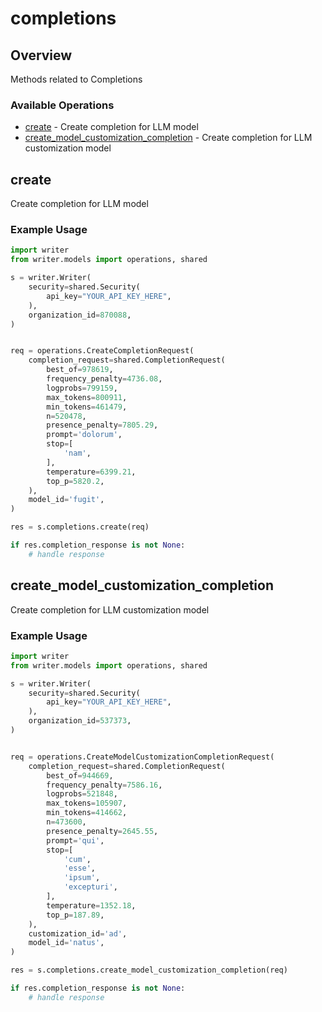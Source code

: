 # completions

## Overview

Methods related to Completions

### Available Operations

* [create](#create) - Create completion for LLM model
* [create_model_customization_completion](#create_model_customization_completion) - Create completion for LLM customization model

## create

Create completion for LLM model

### Example Usage

```python
import writer
from writer.models import operations, shared

s = writer.Writer(
    security=shared.Security(
        api_key="YOUR_API_KEY_HERE",
    ),
    organization_id=870088,
)


req = operations.CreateCompletionRequest(
    completion_request=shared.CompletionRequest(
        best_of=978619,
        frequency_penalty=4736.08,
        logprobs=799159,
        max_tokens=800911,
        min_tokens=461479,
        n=520478,
        presence_penalty=7805.29,
        prompt='dolorum',
        stop=[
            'nam',
        ],
        temperature=6399.21,
        top_p=5820.2,
    ),
    model_id='fugit',
)

res = s.completions.create(req)

if res.completion_response is not None:
    # handle response
```

## create_model_customization_completion

Create completion for LLM customization model

### Example Usage

```python
import writer
from writer.models import operations, shared

s = writer.Writer(
    security=shared.Security(
        api_key="YOUR_API_KEY_HERE",
    ),
    organization_id=537373,
)


req = operations.CreateModelCustomizationCompletionRequest(
    completion_request=shared.CompletionRequest(
        best_of=944669,
        frequency_penalty=7586.16,
        logprobs=521848,
        max_tokens=105907,
        min_tokens=414662,
        n=473600,
        presence_penalty=2645.55,
        prompt='qui',
        stop=[
            'cum',
            'esse',
            'ipsum',
            'excepturi',
        ],
        temperature=1352.18,
        top_p=187.89,
    ),
    customization_id='ad',
    model_id='natus',
)

res = s.completions.create_model_customization_completion(req)

if res.completion_response is not None:
    # handle response
```
